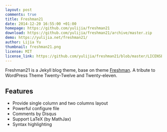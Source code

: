 ```yaml
---
layout: post
comments: true
title: Freshman21
date: 2014-12-20 16:55:00 +01:00
homepage: https://github.com/yulijia/freshman21
download: https://github.com/yulijia/freshman21/archive/master.zip
demo: https://yulijia.net/freshman21/
author: Lijia Yu
thumbnail: freshman21.png
license: MIT
license_link: https://github.com/yulijia/freshman21/blob/master/LICENSE
---
```


Freshman21 is a Jekyll blog theme, base on theme [Freshman](https://github.com/yulijia/freshman).
A tribute to WordPress Theme Twenty-Twelve and Twenty-eleven.

## Features

* Provide single column and two columns layout
* Powerful configure file
* Comments by Disqus
* Support LaTeX (by MathJax)
* Syntax highlighting
